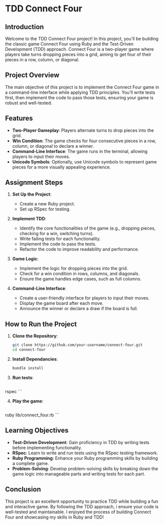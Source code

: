 # TDD Connect Four

## Introduction

Welcome to the TDD Connect Four project! In this project, you'll be building the classic game Connect Four using Ruby and the Test-Driven Development (TDD) approach. Connect Four is a two-player game where players take turns dropping pieces into a grid, aiming to get four of their pieces in a row, column, or diagonal.

## Project Overview

The main objective of this project is to implement the Connect Four game in a command-line interface while applying TDD principles. You'll write tests first, then implement the code to pass those tests, ensuring your game is robust and well-tested.

## Features

- **Two-Player Gameplay**: Players alternate turns to drop pieces into the grid.
- **Win Condition**: The game checks for four consecutive pieces in a row, column, or diagonal to declare a winner.
- **Command-Line Interface**: The game runs in the terminal, allowing players to input their moves.
- **Unicode Symbols**: Optionally, use Unicode symbols to represent game pieces for a more visually appealing experience.

## Assignment Steps

1. **Set Up the Project**:
   - Create a new Ruby project.
   - Set up RSpec for testing.

2. **Implement TDD**:
   - Identify the core functionalities of the game (e.g., dropping pieces, checking for a win, switching turns).
   - Write failing tests for each functionality.
   - Implement the code to pass the tests.
   - Refactor the code to improve readability and performance.
   
3. **Game Logic**:
   - Implement the logic for dropping pieces into the grid.
   - Check for a win condition in rows, columns, and diagonals.
   - Ensure the game handles edge cases, such as full columns.

4. **Command-Line Interface**:
   - Create a user-friendly interface for players to input their moves.
   - Display the game board after each move.
   - Announce the winner or declare a draw if the board is full.

## How to Run the Project

1. **Clone the Repository**:
   ```bash
   git clone https://github.com/your-username/connect-four.git
   cd connect-four
   ```
   
2. **Install Dependancies**:
   ```bash
   bundle install
   ```
   
3. **Run tests**:
   ```bash
 rspec
    ```

4. **Play the game**:
   ```bash
 ruby lib/connect_four.rb
    ```

## Learning Objectives

- **Test-Driven Development**: Gain proficiency in TDD by writing tests before implementing functionality.
- **RSpec**: Learn to write and run tests using the RSpec testing framework.
- **Ruby Programming**: Enhance your Ruby programming skills by building a complete game.
- **Problem-Solving**: Develop problem-solving skills by breaking down the game logic into manageable parts and writing tests for each part.

## Conclusion

This project is an excellent opportunity to practice TDD while building a fun and interactive game. By following the TDD approach, i ensure your code is well-tested and maintainable. I enjoyed the process of building Connect Four and showcasing my skills in Ruby and TDD!





 
